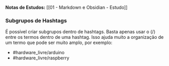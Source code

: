**Notas de Estudos:** [[01 - Markdown e Obsidian - Estudo]]

### Subgrupos de Hashtags

É possível criar subgrupos dentro de hashtags. Basta apenas usar o (/) entre os termos dentro de uma hashtag. Isso ajuda muito a organização de um termo que pode ser muito amplo, por exemplo:
- #hardware_livre/arduino
- #hardware_livre/raspberry